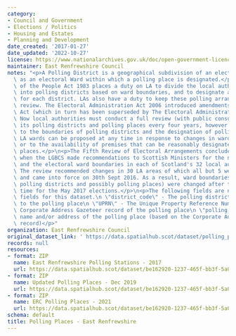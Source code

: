 ```yaml
---
category:
- Council and Government
- Elections / Politics
- Housing and Estates
- Planning and Development
date_created: '2017-01-27'
date_updated: '2022-10-27'
license: https://www.nationalarchives.gov.uk/doc/open-government-licence/version/3/
maintainer: East Renfrewshire Council
notes: "<p>A Polling District is a geographical subdivision of an electoral area such\
  \ as an electoral Ward within which a polling place is designated.</p>\n<p>The Representation\
  \ of the People Act 1983 places a duty on LA to divide the local authority area\
  \ into polling districts based on ward boundaries, and to designate a polling place\
  \ for each district. LAs also have a duty to keep these polling arrangements under\
  \ review. The Electoral Administration Act 2006 introduced amendments to the 1983\
  \ Act (which in turn has been superseded by The Electoral Administration Act 2013).\
  \ Now local authorities must conduct a full review (with public consultation) of\
  \ its polling districts and polling places every four years, however adjustments\
  \ to the boundaries of polling districts and the designation of polling places within\
  \ LA wards can be proposed at any time in response to changes in ward boundaries\
  \ or to the availability of premises that can be reasonably designated as polling\
  \ places.</p>\n<p>The Fifth Review of Electoral Arrangements concluded in May 2016\
  \ when the LGBCS made recommendations to Scottish Ministers for the number of Councillors\
  \ and the electoral ward boundaries in each of Scotland's 32 local authorities.\
  \ The review recommended changes in 30 LA areas of which all but 5 were accepted\
  \ and came into force on 30th Sept 2016. As a result, ward boundaries (and therefore\
  \ polling districts and possibly polling places) were changed after this date in\
  \ time for the May 2017 elections.</p>\n<p>The following fields are now MANDATORY\
  \ fields for this dataset.\n \"district_code\" - The polling district code linked\
  \ to the polling place\n \"UPRN\" - The Unique Property Reference Number for the\
  \ Corporate Address Gazeteer record of the polling place\n \"polling_place\" - The\
  \ name and/or address of the polling place (based on the Corporate Address Gazeteer\
  \ record)</p>"
organization: East Renfrewshire Council
original_dataset_link: ' https://data.spatialhub.scot/dataset/polling_places-er'
records: null
resources:
- format: ZIP
  name: East Renfrewshire Polling Stations - 2017
  url: https://data.spatialhub.scot/dataset/be162920-1237-465f-bb3f-5a0cc6a9d9d1/resource/c9ca0b7c-8ac0-406a-a19f-02cc71b2d3a2/download/er-polling-stations-2017.zip
- format: ZIP
  name: Updated Polling Places - Dec 2019
  url: https://data.spatialhub.scot/dataset/be162920-1237-465f-bb3f-5a0cc6a9d9d1/resource/50ea598c-bfbd-4805-8df2-2cfd7cf585de/download/erc_polling_stations_dec_2019.zip
- format: ZIP
  name: ERC Polling Places - 2021
  url: https://data.spatialhub.scot/dataset/be162920-1237-465f-bb3f-5a0cc6a9d9d1/resource/62d0fde2-6328-4399-aa4d-f6d618fae7ce/download/erc-polling-places.zip
schema: default
title: Polling Places - East Renfrewshire
---
```

